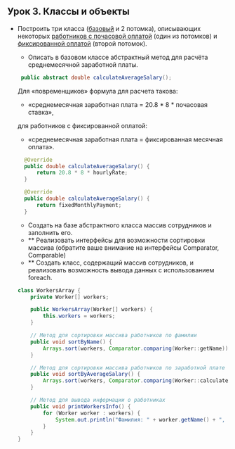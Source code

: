 ## Урок 3. Классы и объекты

- Построить три класса ([базовый](src/main/java/ru/geekbrains/core/lesson3/Worker.java) и 2 потомка), описывающих некоторых [работников с почасовой оплатой](src/main/java/ru/geekbrains/core/lesson3/HourlyWorker.java) (один из потомков) и [фиксированной оплатой](src/main/java/ru/geekbrains/core/lesson3/FixedWorker.java) (второй потомок).
  - Описать в базовом классе абстрактный метод для расчёта среднемесячной заработной платы.
  ```java
   public abstract double calculateAverageSalary();
  ```
  Для «повременщиков» формула для расчета такова: 
    - «среднемесячная заработная плата = 20.8 * 8 * почасовая ставка», 
  
  для работников с фиксированной оплатой: 
    - «среднемесячная заработная плата = фиксированная месячная оплата».
  
  ```java
    @Override
    public double calculateAverageSalary() {
        return 20.8 * 8 * hourlyRate;
    }
  
    @Override
    public double calculateAverageSalary() {
        return fixedMonthlyPayment;
    }
  ```
  - Создать на базе абстрактного класса массив сотрудников и заполнить его.
  - ** Реализовать интерфейсы для возможности сортировки массива (обратите ваше внимание на интерфейсы Comparator, Comparable)
  - ** Создать класс, содержащий массив сотрудников, и реализовать возможность вывода данных с использованием foreach.
  ```java
  class WorkersArray {
      private Worker[] workers;
  
      public WorkersArray(Worker[] workers) {
          this.workers = workers;
      }
  
      // Метод для сортировки массива работников по фамилии
      public void sortByName() {
          Arrays.sort(workers, Comparator.comparing(Worker::getName));
      }
  
      // Метод для сортировки массива работников по заработной плате
      public void sortByAverageSalary() {
          Arrays.sort(workers, Comparator.comparing(Worker::calculateAverageSalary));
      }
  
      // Метод для вывода информации о работниках
      public void printWorkersInfo() {
          for (Worker worker : workers) {
              System.out.println("Фамилия: " + worker.getName() + ", Средняя зарплата: " + worker.calculateAverageSalary());
          }
      }
  }
  ```

